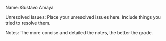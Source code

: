 Name: Gustavo Amaya

Unresolved Issues: Place your unresolved issues here. Include things you tried to resolve them. 

Notes: The more concise and detailed the notes, the better the grade.  

###
